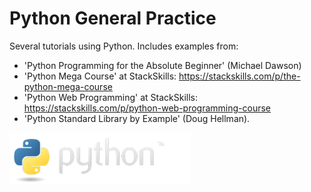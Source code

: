 # Python General Practice
Several tutorials using Python. Includes examples from:
 - 'Python Programming for the Absolute Beginner' (Michael Dawson)
 - 'Python Mega Course' at StackSkills: https://stackskills.com/p/the-python-mega-course
 - 'Python Web Programming' at StackSkills: https://stackskills.com/p/python-web-programming-course
 - 'Python Standard Library by Example' (Doug Hellman).

![Python Logo](python-logo.png)
